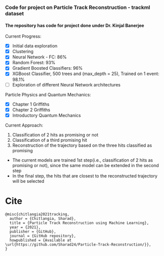 ### Code for project on Particle Track Reconstruction - trackml dataset

#### The repository has code for project done under Dr. Kinjal Banerjee

Current Progress:
- [x] Initial data exploration
- [x] Clustering
- [x] Neural Network - FC: 86%
- [x] Random Forest: 93%
- [x] Gradient Boosted Classifiers: 96%
- [x] XGBoost Classifier, 500 trees and (max_depth = 25), Trained on 1 event: 98.1%
- [ ] Exploration of different Neural Network architectures

Particle Physics and Quantum Mechanics:
- [x] Chapter 1 Griffiths
- [x] Chapter 2 Griffiths
- [x] Introductory Quantum Mechanics

Current Approach:
1. Classification of 2 hits as promising or not
2. Classification of a third promising hit
3. Reconstruction of the trajectory based on the three hits classified as promising

- The current models are trained 1st step(i.e., classification of 2 hits as promising or not), since the same model can be extended in the second step
- In the final step, the hits that are closest to the reconstructed trajectory will be selected

# Cite

```
@misc{chitlangia2021tracking,
  author = {Chitlangia, Sharad},
  title = {Particle Track Reconstruction using Machine Learning},
  year = {2021},
  publisher = {GitHub},
  journal = {GitHub repository},
  howpublished = {Available at \url{https://github.com/Sharad24/Particle-Track-Reconstruction/}},
}
```
